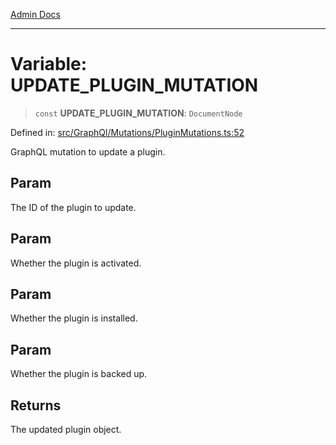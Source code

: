 [Admin Docs](/)

---

# Variable: UPDATE_PLUGIN_MUTATION

> `const` **UPDATE_PLUGIN_MUTATION**: `DocumentNode`

Defined in: [src/GraphQl/Mutations/PluginMutations.ts:52](https://github.com/PalisadoesFoundation/talawa-admin/blob/main/src/GraphQl/Mutations/PluginMutations.ts#L52)

GraphQL mutation to update a plugin.

## Param

The ID of the plugin to update.

## Param

Whether the plugin is activated.

## Param

Whether the plugin is installed.

## Param

Whether the plugin is backed up.

## Returns

The updated plugin object.
